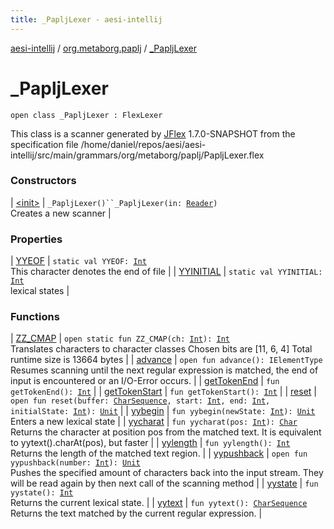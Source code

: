```yaml
---
title: _PapljLexer - aesi-intellij
---
```


[aesi-intellij](../../index.html) / [org.metaborg.paplj](../index.html) / [_PapljLexer](.)

# _PapljLexer

`open class _PapljLexer : FlexLexer`

This class is a scanner generated by [JFlex](#) 1.7.0-SNAPSHOT from the specification file /home/daniel/repos/aesi/aesi-intellij/src/main/grammars/org/metaborg/paplj/PapljLexer.flex

### Constructors

| [&lt;init&gt;](-init-.html) | `_PapljLexer()``_PapljLexer(in: `[`Reader`](http://docs.oracle.com/javase/6/docs/api/java/io/Reader.html)`)`<br>Creates a new scanner |

### Properties

| [YYEOF](-y-y-e-o-f.html) | `static val YYEOF: `[`Int`](https://kotlinlang.org/api/latest/jvm/stdlib/kotlin/-int/index.html)<br>This character denotes the end of file |
| [YYINITIAL](-y-y-i-n-i-t-i-a-l.html) | `static val YYINITIAL: `[`Int`](https://kotlinlang.org/api/latest/jvm/stdlib/kotlin/-int/index.html)<br>lexical states |

### Functions

| [ZZ_CMAP](-z-z_-c-m-a-p.html) | `open static fun ZZ_CMAP(ch: `[`Int`](https://kotlinlang.org/api/latest/jvm/stdlib/kotlin/-int/index.html)`): `[`Int`](https://kotlinlang.org/api/latest/jvm/stdlib/kotlin/-int/index.html)<br>Translates characters to character classes Chosen bits are [11, 6, 4] Total runtime size is 13664 bytes |
| [advance](advance.html) | `open fun advance(): IElementType`<br>Resumes scanning until the next regular expression is matched, the end of input is encountered or an I/O-Error occurs. |
| [getTokenEnd](get-token-end.html) | `fun getTokenEnd(): `[`Int`](https://kotlinlang.org/api/latest/jvm/stdlib/kotlin/-int/index.html) |
| [getTokenStart](get-token-start.html) | `fun getTokenStart(): `[`Int`](https://kotlinlang.org/api/latest/jvm/stdlib/kotlin/-int/index.html) |
| [reset](reset.html) | `open fun reset(buffer: `[`CharSequence`](https://kotlinlang.org/api/latest/jvm/stdlib/kotlin/-char-sequence/index.html)`, start: `[`Int`](https://kotlinlang.org/api/latest/jvm/stdlib/kotlin/-int/index.html)`, end: `[`Int`](https://kotlinlang.org/api/latest/jvm/stdlib/kotlin/-int/index.html)`, initialState: `[`Int`](https://kotlinlang.org/api/latest/jvm/stdlib/kotlin/-int/index.html)`): `[`Unit`](https://kotlinlang.org/api/latest/jvm/stdlib/kotlin/-unit/index.html) |
| [yybegin](yybegin.html) | `fun yybegin(newState: `[`Int`](https://kotlinlang.org/api/latest/jvm/stdlib/kotlin/-int/index.html)`): `[`Unit`](https://kotlinlang.org/api/latest/jvm/stdlib/kotlin/-unit/index.html)<br>Enters a new lexical state |
| [yycharat](yycharat.html) | `fun yycharat(pos: `[`Int`](https://kotlinlang.org/api/latest/jvm/stdlib/kotlin/-int/index.html)`): `[`Char`](https://kotlinlang.org/api/latest/jvm/stdlib/kotlin/-char/index.html)<br>Returns the character at position pos from the matched text. It is equivalent to yytext().charAt(pos), but faster |
| [yylength](yylength.html) | `fun yylength(): `[`Int`](https://kotlinlang.org/api/latest/jvm/stdlib/kotlin/-int/index.html)<br>Returns the length of the matched text region. |
| [yypushback](yypushback.html) | `open fun yypushback(number: `[`Int`](https://kotlinlang.org/api/latest/jvm/stdlib/kotlin/-int/index.html)`): `[`Unit`](https://kotlinlang.org/api/latest/jvm/stdlib/kotlin/-unit/index.html)<br>Pushes the specified amount of characters back into the input stream. They will be read again by then next call of the scanning method |
| [yystate](yystate.html) | `fun yystate(): `[`Int`](https://kotlinlang.org/api/latest/jvm/stdlib/kotlin/-int/index.html)<br>Returns the current lexical state. |
| [yytext](yytext.html) | `fun yytext(): `[`CharSequence`](https://kotlinlang.org/api/latest/jvm/stdlib/kotlin/-char-sequence/index.html)<br>Returns the text matched by the current regular expression. |

